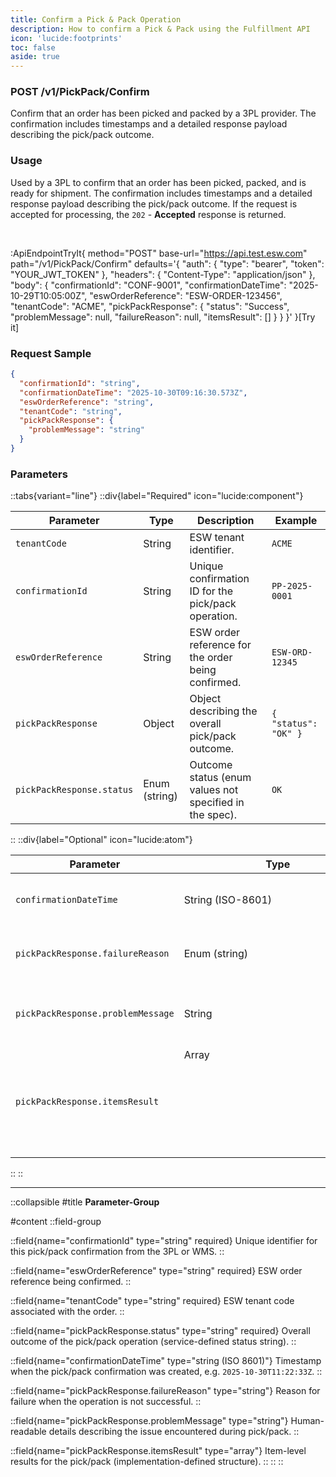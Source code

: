 ```yaml
---
title: Confirm a Pick & Pack Operation
description: How to confirm a Pick & Pack using the Fulfillment API
icon: 'lucide:footprints'
toc: false
aside: true
---
```


### <span class="inline-flex items-center gap-x-1.5 py-1.5 px-3 rounded-full text-xs font-medium bg-blue-100 text-blue-800 dark:bg-blue-800/30 dark:text-blue-500">POST</span> /v1/PickPack/Confirm

Confirm that an order has been picked and packed by a 3PL provider. The confirmation includes timestamps and a detailed response payload describing the pick/pack outcome.

### Usage

Used by a 3PL to confirm that an order has been picked, packed, and is ready for shipment. The confirmation includes timestamps and a detailed response payload describing the pick/pack outcome. If the request is accepted for processing, the `202` - **Accepted** response is returned.

<br>

:ApiEndpointTryIt{
  method="POST"
  base-url="https://api.test.esw.com"
  path="/v1/PickPack/Confirm"
  defaults='{
    "auth": { "type": "bearer", "token": "YOUR_JWT_TOKEN" },
    "headers": { "Content-Type": "application/json" },
    "body": {
      "confirmationId": "CONF-9001",
      "confirmationDateTime": "2025-10-29T10:05:00Z",
      "eswOrderReference": "ESW-ORDER-123456",
      "tenantCode": "ACME",
      "pickPackResponse": {
        "status": "Success",
        "problemMessage": null,
        "failureReason": null,
        "itemsResult": []
      }
    }
  }'
}[Try it]


### Request Sample

```json [Request Sample] height=150 collapse
{
  "confirmationId": "string",
  "confirmationDateTime": "2025-10-30T09:16:30.573Z",
  "eswOrderReference": "string",
  "tenantCode": "string",
  "pickPackResponse": {
    "problemMessage": "string"
  }
}
```	



### Parameters  

::tabs{variant="line"}
  ::div{label="Required" icon="lucide:component"}

  | Parameter                           | Type               | Description                                                                  | Example               |
  |-------------------------------------|--------------------|------------------------------------------------------------------------------|-----------------------|
  | `tenantCode`                        | String             | ESW tenant identifier.                                                       | `ACME`                |
  | `confirmationId`                    | String             | Unique confirmation ID for the pick/pack operation.                          | `PP-2025-0001`        |
  | `eswOrderReference`                 | String             | ESW order reference for the order being confirmed.                           | `ESW-ORD-12345`       |
  | `pickPackResponse`                  | Object             | Object describing the overall pick/pack outcome.                             | `{ "status": "OK" }`  |
  | `pickPackResponse.status`           | Enum (string)      | Outcome status (enum values not specified in the spec).                      | `OK`                  |
  ::
  ::div{label="Optional" icon="lucide:atom"}

  | Parameter                           | Type               | Description                                                                  | Example                      |
  |-------------------------------------|--------------------|------------------------------------------------------------------------------|------------------------------|
  | `confirmationDateTime`              | String (ISO-8601)  | Timestamp when the confirmation was created.                                 | `2025-10-30T09:15:00Z`       |
  | `pickPackResponse.failureReason`    | Enum (string)      | Failure reason code (enum not specified in the spec).                        | `OUT_OF_STOCK`               |
  | `pickPackResponse.problemMessage`   | String             | Human-readable explanation of the failure/problem.                           | `Item ABC not found in bin.` |
  | `pickPackResponse.itemsResult`      | Array<object>      | Line-level results for items (shape not specified in the spec).              | `[...]`                      |
  ::
::


---

::collapsible
#title
**Parameter-Group**

#content
::field-group

  ::field{name="confirmationId" type="string" required}
  Unique identifier for this pick/pack confirmation from the 3PL or WMS.
  ::

  ::field{name="eswOrderReference" type="string" required}
  ESW order reference being confirmed.
  ::

  ::field{name="tenantCode" type="string" required}
  ESW tenant code associated with the order.
  ::

  ::field{name="pickPackResponse.status" type="string" required}
  Overall outcome of the pick/pack operation (service-defined status string).
  ::

  ::field{name="confirmationDateTime" type="string (ISO 8601)"}
  Timestamp when the pick/pack confirmation was created, e.g. `2025-10-30T11:22:33Z`.
  ::

  ::field{name="pickPackResponse.failureReason" type="string"}
  Reason for failure when the operation is not successful.
  ::

  ::field{name="pickPackResponse.problemMessage" type="string"}
  Human-readable details describing the issue encountered during pick/pack.
  ::

  ::field{name="pickPackResponse.itemsResult" type="array"}
  Item-level results for the pick/pack (implementation-defined structure).
  ::
::
::